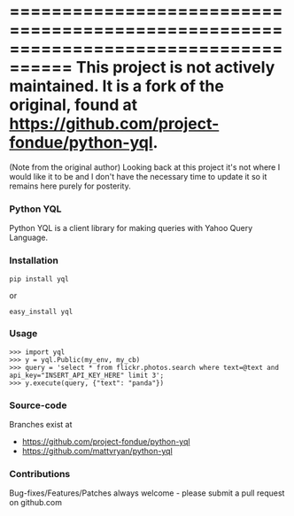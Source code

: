 ====================================================================================
This project is not actively maintained.
It is a fork of the original, found at https://github.com/project-fondue/python-yql.
====================================================================================

(Note from the original author)
Looking back at this project it's not where I would like it to be and I don't have the necessary time to 
update it so it remains here purely for posterity.


### Python YQL

Python YQL is a client library for making queries with Yahoo Query Language.



### Installation

    pip install yql

or 

    easy_install yql

### Usage

    >>> import yql
    >>> y = yql.Public(my_env, my_cb)
    >>> query = 'select * from flickr.photos.search where text=@text and api_key="INSERT_API_KEY_HERE" limit 3';
    >>> y.execute(query, {"text": "panda"})


### Source-code

Branches exist at
* https://github.com/project-fondue/python-yql
* https://github.com/mattvryan/python-yql


### Contributions

Bug-fixes/Features/Patches always welcome - please submit a pull request on github.com

